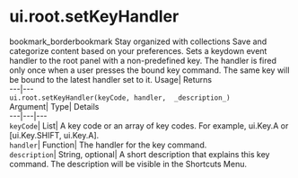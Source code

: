  
#  ui.root.setKeyHandler 
bookmark_borderbookmark Stay organized with collections  Save and categorize content based on your preferences.
Sets a keydown event handler to the root panel with a non-predefined key. The handler is fired only once when a user presses the bound key command. The same key will be bound to the latest handler set to it. 
Usage| Returns  
---|---  
`ui.root.setKeyHandler(keyCode, handler,  _description_)`  
Argument|  Type| Details  
---|---|---  
`keyCode`| List| A key code or an array of key codes. For example, ui.Key.A or [ui.Key.SHIFT, ui.Key.A].  
`handler`| Function| The handler for the key command.  
`description`| String, optional| A short description that explains this key command. The description will be visible in the Shortcuts Menu.  
